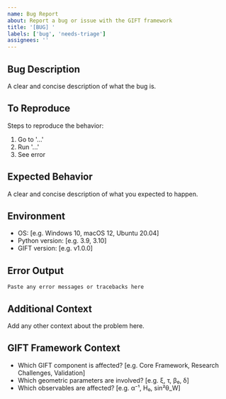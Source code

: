 ```yaml
---
name: Bug Report
about: Report a bug or issue with the GIFT framework
title: '[BUG] '
labels: ['bug', 'needs-triage']
assignees: ''
---
```


## Bug Description
A clear and concise description of what the bug is.

## To Reproduce
Steps to reproduce the behavior:
1. Go to '...'
2. Run '...'
3. See error

## Expected Behavior
A clear and concise description of what you expected to happen.

## Environment
- OS: [e.g. Windows 10, macOS 12, Ubuntu 20.04]
- Python version: [e.g. 3.9, 3.10]
- GIFT version: [e.g. v1.0.0]

## Error Output
```
Paste any error messages or tracebacks here
```

## Additional Context
Add any other context about the problem here.

## GIFT Framework Context
- Which GIFT component is affected? [e.g. Core Framework, Research Challenges, Validation]
- Which geometric parameters are involved? [e.g. ξ, τ, β₀, δ]
- Which observables are affected? [e.g. α⁻¹, H₀, sin²θ_W]
